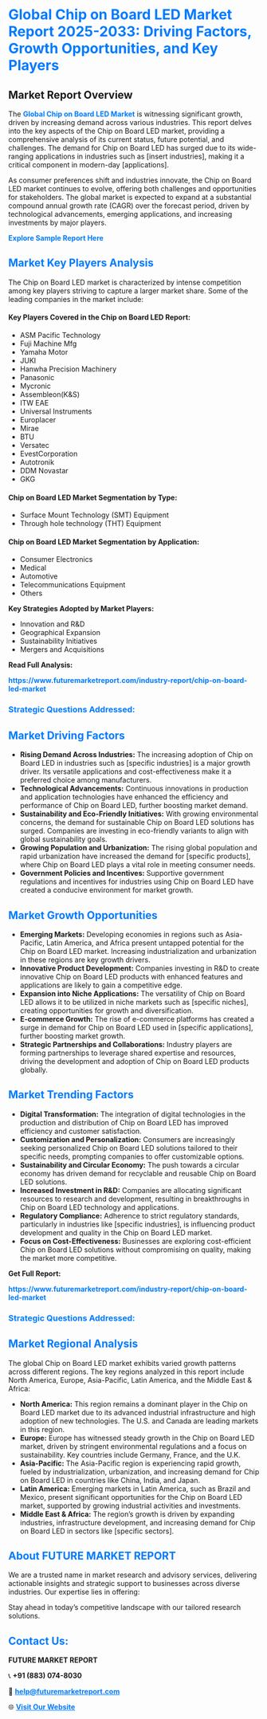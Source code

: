 <h1 style="color: #007BFF;">Global Chip on Board LED Market Report 2025-2033: Driving Factors, Growth Opportunities, and Key Players</h1>

<section id="overview">
<h2>Market Report Overview</h2>
<p>The <a href="https://www.futuremarketreport.com/industry-report/chip-on-board-led-market" style="color: #007BFF; text-decoration: none;"><strong>Global Chip on Board LED Market</strong></a> is witnessing significant growth, driven by increasing demand across various industries. This report delves into the key aspects of the Chip on Board LED market, providing a comprehensive analysis of its current status, future potential, and challenges. The demand for Chip on Board LED has surged due to its wide-ranging applications in industries such as [insert industries], making it a critical component in modern-day [applications].</p>
<p>As consumer preferences shift and industries innovate, the Chip on Board LED market continues to evolve, offering both challenges and opportunities for stakeholders. The global market is expected to expand at a substantial compound annual growth rate (CAGR) over the forecast period, driven by technological advancements, emerging applications, and increasing investments by major players.</p>
</section>

<section id="overview">
<p><a href="https://www.futuremarketreport.com/request-sample/reportId=32154" style="color: #007BFF; text-decoration: none;"><strong>Explore Sample Report Here</strong></a></p>
</section>

<section id="key-players">
<h2 style="color: #007BFF;">Market Key Players Analysis</h2>
<p>The Chip on Board LED market is characterized by intense competition among key players striving to capture a larger market share. Some of the leading companies in the market include:</p>
<h4>Key Players Covered in the Chip on Board LED Report:</h4>
<ul><li>ASM Pacific Technology</li><li>Fuji Machine Mfg</li><li>Yamaha Motor</li><li>JUKI</li><li>Hanwha Precision Machinery</li><li>Panasonic</li><li>Mycronic</li><li>Assembleon(K&amp;S)</li><li>ITW EAE</li><li>Universal Instruments</li><li>Europlacer</li><li>Mirae</li><li>BTU</li><li>Versatec</li><li>EvestCorporation</li><li>Autotronik</li><li>DDM Novastar</li><li>GKG</li></ul>
<h4>Chip on Board LED Market Segmentation by Type:</h4>
<ul><li>Surface Mount Technology (SMT) Equipment</li><li>Through hole technology (THT) Equipment</li></ul>

<h4>Chip on Board LED Market Segmentation by Application:</h4>
<ul><li>Consumer Electronics</li><li>Medical</li><li>Automotive</li><li>Telecommunications Equipment</li><li>Others</li></ul>
<p><strong>Key Strategies Adopted by Market Players:</strong></p>
<ul>
<li>Innovation and R&D</li>
<li>Geographical Expansion</li>
<li>Sustainability Initiatives</li>
<li>Mergers and Acquisitions</li>
</ul>
</section>

<section>
<p><strong>Read Full Analysis: </strong></p><a href="https://www.futuremarketreport.com/industry-report/chip-on-board-led-market" style="color: #007BFF; text-decoration: none;"><strong>https://www.futuremarketreport.com/industry-report/chip-on-board-led-market</strong></a>
<h3 style="color: #007BFF;">Strategic Questions Addressed:</h3>
</section>

<section id="driving-factors">
<h2 style="color: #007BFF;">Market Driving Factors</h2>
<ul>
<li><strong>Rising Demand Across Industries:</strong> The increasing adoption of Chip on Board LED in industries such as [specific industries] is a major growth driver. Its versatile applications and cost-effectiveness make it a preferred choice among manufacturers.</li>
<li><strong>Technological Advancements:</strong> Continuous innovations in production and application technologies have enhanced the efficiency and performance of Chip on Board LED, further boosting market demand.</li>
<li><strong>Sustainability and Eco-Friendly Initiatives:</strong> With growing environmental concerns, the demand for sustainable Chip on Board LED solutions has surged. Companies are investing in eco-friendly variants to align with global sustainability goals.</li>
<li><strong>Growing Population and Urbanization:</strong> The rising global population and rapid urbanization have increased the demand for [specific products], where Chip on Board LED plays a vital role in meeting consumer needs.</li>
<li><strong>Government Policies and Incentives:</strong> Supportive government regulations and incentives for industries using Chip on Board LED have created a conducive environment for market growth.</li>
</ul>
</section>

<section id="growth-opportunities">
<h2 style="color: #007BFF;">Market Growth Opportunities</h2>
<ul>
<li><strong>Emerging Markets:</strong> Developing economies in regions such as Asia-Pacific, Latin America, and Africa present untapped potential for the Chip on Board LED market. Increasing industrialization and urbanization in these regions are key growth drivers.</li>
<li><strong>Innovative Product Development:</strong> Companies investing in R&D to create innovative Chip on Board LED products with enhanced features and applications are likely to gain a competitive edge.</li>
<li><strong>Expansion into Niche Applications:</strong> The versatility of Chip on Board LED allows it to be utilized in niche markets such as [specific niches], creating opportunities for growth and diversification.</li>
<li><strong>E-commerce Growth:</strong> The rise of e-commerce platforms has created a surge in demand for Chip on Board LED used in [specific applications], further boosting market growth.</li>
<li><strong>Strategic Partnerships and Collaborations:</strong> Industry players are forming partnerships to leverage shared expertise and resources, driving the development and adoption of Chip on Board LED products globally.</li>
</ul>
</section>

<section id="trending-factors">
<h2 style="color: #007BFF;">Market Trending Factors</h2>
<ul>
<li><strong>Digital Transformation:</strong> The integration of digital technologies in the production and distribution of Chip on Board LED has improved efficiency and customer satisfaction.</li>
<li><strong>Customization and Personalization:</strong> Consumers are increasingly seeking personalized Chip on Board LED solutions tailored to their specific needs, prompting companies to offer customizable options.</li>
<li><strong>Sustainability and Circular Economy:</strong> The push towards a circular economy has driven demand for recyclable and reusable Chip on Board LED solutions.</li>
<li><strong>Increased Investment in R&D:</strong> Companies are allocating significant resources to research and development, resulting in breakthroughs in Chip on Board LED technology and applications.</li>
<li><strong>Regulatory Compliance:</strong> Adherence to strict regulatory standards, particularly in industries like [specific industries], is influencing product development and quality in the Chip on Board LED market.</li>
<li><strong>Focus on Cost-Effectiveness:</strong> Businesses are exploring cost-efficient Chip on Board LED solutions without compromising on quality, making the market more competitive.</li>
</ul>
</section>

<section>
<p><strong>Get Full Report: </strong></p><a href="https://www.futuremarketreport.com/industry-report/chip-on-board-led-market" style="color: #007BFF; text-decoration: none;"><strong>https://www.futuremarketreport.com/industry-report/chip-on-board-led-market</strong></a>
<h3 style="color: #007BFF;">Strategic Questions Addressed:</h3>
</section>


<section id="regional-analysis">
<h2 style="color: #007BFF;">Market Regional Analysis</h2>
<p>The global Chip on Board LED market exhibits varied growth patterns across different regions. The key regions analyzed in this report include North America, Europe, Asia-Pacific, Latin America, and the Middle East & Africa:</p>
<ul>
<li><strong>North America:</strong> This region remains a dominant player in the Chip on Board LED market due to its advanced industrial infrastructure and high adoption of new technologies. The U.S. and Canada are leading markets in this region.</li>
<li><strong>Europe:</strong> Europe has witnessed steady growth in the Chip on Board LED market, driven by stringent environmental regulations and a focus on sustainability. Key countries include Germany, France, and the U.K.</li>
<li><strong>Asia-Pacific:</strong> The Asia-Pacific region is experiencing rapid growth, fueled by industrialization, urbanization, and increasing demand for Chip on Board LED in countries like China, India, and Japan.</li>
<li><strong>Latin America:</strong> Emerging markets in Latin America, such as Brazil and Mexico, present significant opportunities for the Chip on Board LED market, supported by growing industrial activities and investments.</li>
<li><strong>Middle East & Africa:</strong> The region’s growth is driven by expanding industries, infrastructure development, and increasing demand for Chip on Board LED in sectors like [specific sectors].</li>
</ul>
</section>

<footer>
<h2 style="color: #007BFF;">About FUTURE MARKET REPORT</h2>
<p>We are a trusted name in market research and advisory services, delivering actionable insights and strategic support to businesses across diverse industries. Our expertise lies in offering:</p>

<p>Stay ahead in today’s competitive landscape with our tailored research solutions.</p>

<h2 style="color: #007BFF;">Contact Us:</h2>
<p><strong>FUTURE MARKET REPORT</strong></p>
<p>📞 <strong>+91 (883) 074-8030</strong></p>
<p>📧 <strong><a href="mailto:help@futuremarketreport.com" style="color: #007BFF;">help@futuremarketreport.com</a></strong></p>
<p>🌐 <strong><a href="https://www.futuremarketreport.com/" style="color: #007BFF;">Visit Our Website</a></strong></p>
</footer>